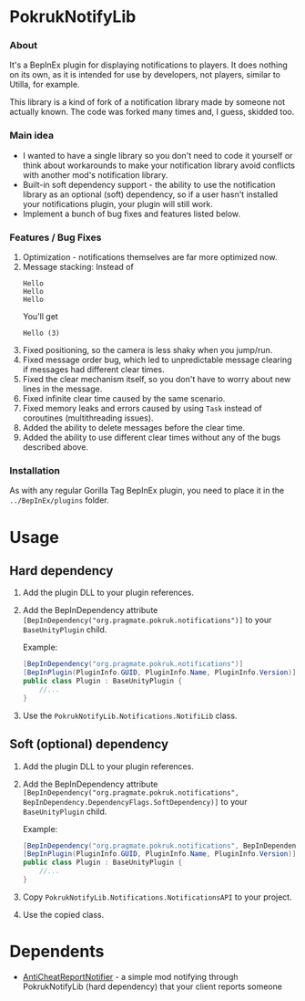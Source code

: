# PokrukNotifyLib

### About
It's a BepInEx plugin for displaying notifications to players. It does nothing on its own, as it is intended for use by developers, not players, similar to Utilla, for example.

This library is a kind of fork of a notification library made by someone not actually known. The code was forked many times and, I guess, skidded too.

### Main idea
* I wanted to have a single library so you don't need to code it yourself or think about workarounds to make your notification library avoid conflicts with another mod's notification library.
* Built-in soft dependency support - the ability to use the notification library as an optional (soft) dependency, so if a user hasn't installed your notifications plugin, your plugin will still work.
* Implement a bunch of bug fixes and features listed below.

### Features / Bug Fixes
1. Optimization - notifications themselves are far more optimized now.
2. Message stacking:
   Instead of
   ```
   Hello
   Hello
   Hello
   ```
   You'll get
   ```
   Hello (3)
   ```
3. Fixed positioning, so the camera is less shaky when you jump/run.
4. Fixed message order bug, which led to unpredictable message clearing if messages had different clear times.
5. Fixed the clear mechanism itself, so you don't have to worry about new lines in the message.
6. Fixed infinite clear time caused by the same scenario.
7. Fixed memory leaks and errors caused by using `Task` instead of coroutines (multithreading issues).
8. Added the ability to delete messages before the clear time.
9. Added the ability to use different clear times without any of the bugs described above.

### Installation
As with any regular Gorilla Tag BepInEx plugin, you need to place it in the `../BepInEx/plugins` folder.

# Usage

## Hard dependency
1. Add the plugin DLL to your plugin references.
2. Add the BepInDependency attribute `[BepInDependency("org.pragmate.pokruk.notifications")]` to your `BaseUnityPlugin` child.

   Example:
   ```cs
   [BepInDependency("org.pragmate.pokruk.notifications")]
   [BepInPlugin(PluginInfo.GUID, PluginInfo.Name, PluginInfo.Version)]
   public class Plugin : BaseUnityPlugin {
       //...
   }
   ```
3. Use the `PokrukNotifyLib.Notifications.NotifiLib` class.

## Soft (optional) dependency
1. Add the plugin DLL to your plugin references.
2. Add the BepInDependency attribute `[BepInDependency("org.pragmate.pokruk.notifications", BepInDependency.DependencyFlags.SoftDependency)]` to your `BaseUnityPlugin` child.

   Example:
   ```cs
   [BepInDependency("org.pragmate.pokruk.notifications", BepInDependency.DependencyFlags.SoftDependency)]
   [BepInPlugin(PluginInfo.GUID, PluginInfo.Name, PluginInfo.Version)]
   public class Plugin : BaseUnityPlugin {
       //...
   }
   ```
3. Copy `PokrukNotifyLib.Notifications.NotificationsAPI` to your project.
4. Use the copied class.

# Dependents
* [AntiCheatReportNotifier](https://github.com/Pokruk/AntiCheatReportNotifier) - a simple mod notifying through PokrukNotifyLib (hard dependency) that your client reports someone
